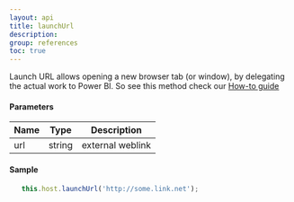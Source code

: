 ```yaml
---
layout: api
title: launchUrl
description: 
group: references
toc: true
---
```


Launch URL allows opening a new browser tab (or window), by delegating the actual work to Power BI.
So see this method check our [How-to guide](../../../docs/how-to-guide/launching-url/)

#### Parameters

| Name | Type | Description |
|---|---|---|
| url | string | external weblink |


#### Sample

```typescript
   this.host.launchUrl('http://some.link.net');
```
